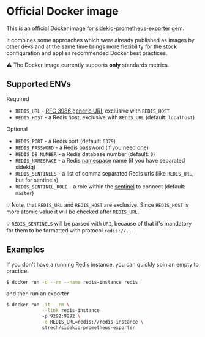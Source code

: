 # Official Docker image

This is an official Docker image for [sidekiq-prometheus-exporter](https://github.com/Strech/sidekiq-prometheus-exporter)
gem.

It combines some approaches which were already published as images by other
devs and at the same time brings more flexibility for the stock configuration
and applies recommended Docker best practices.

:warning: The Docker image currently supports **only** standards metrics.

## Supported ENVs

Required

- `REDIS_URL` - [RFC 3986 generic URI][rfc3986], exclusive with `REDIS_HOST`
- `REDIS_HOST` - a Redis host, exclusive with `REDIS_URL` (default: `localhost`)

Optional

- `REDIS_PORT` - a Redis port (default: `6379`)
- `REDIS_PASSWORD` - a Redis password (if you need one)
- `REDIS_DB_NUMBER` - a Redis database number (default: `0`)
- `REDIS_NAMESPACE` - a Redis [namespace][namespace] name (if you have separated sidekiq)
- `REDIS_SENTINELS` - a list of comma separated Redis urls (like `REDIS_URL`, but for sentinels)
- `REDIS_SENTINEL_ROLE` - a role within the [sentinel][sentinel] to connect (default: `master`)

:bulb: Note, that `REDIS_URL` and `REDIS_HOST` are exclusive. Since `REDIS_HOST` is more
atomic value it will be checked after `REDIS_URL`.

:bulb: `REDIS_SENTINELS` will be parsed with `URI`, because of that it's
mandatory for them to be formatted with protocol `redis://...`.

## Examples

If you don't have a running Redis instance, you can quickly spin an empty to
practice.

```bash
$ docker run -d --rm --name redis-instance redis
```

and then run an exporter

```bash
$ docker run -it --rm \
             --link redis-instance
             -p 9292:9292 \
             -e REDIS_URL=redis://redis-instance \
             strech/sidekiq-prometheus-exporter
```

[rfc3986]: https://www.iana.org/assignments/uri-schemes/prov/redis
[namespace]: https://github.com/resque/redis-namespace
[sentinel]: https://github.com/redis/redis-rb/tree/v4.1.3#sentinel-support
